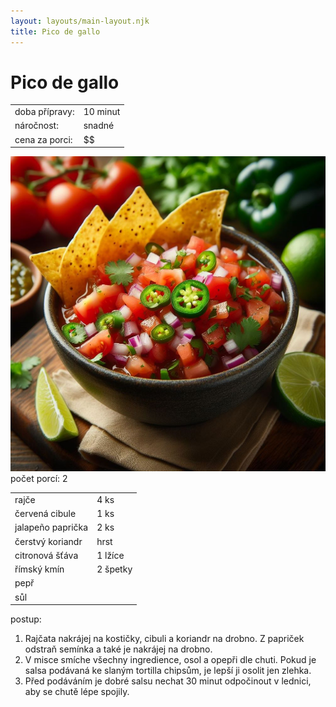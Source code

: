 ```yaml
---
layout: layouts/main-layout.njk
title: Pico de gallo
---
```


<div class="recipe__title">

# Pico de gallo

</div>

<div class="recipe__preparation-overview">
    <table>
    <tr>
        <td>doba přípravy:</td>
        <td>10 minut</td>
    </tr>
    <tr>
        <td>náročnost:</td>
        <td>snadné</td>
    </tr>
    <tr>
        <td>cena za porci:</td>
        <td>$$</td>
    </tr>
    </table>
</div>

<img class="recipe__photo" src="/images/pico-de-gallo.jpg" alt="Pico de gallo">

<div class="recipe__portions">
počet porcí: 2 
</div>

<div class="recipe__ingredients">
    <table>
    <tr>
        <td>rajče</td>
        <td>4 ks</td>
    </tr>
    <tr>
        <td>červená cibule</td>
        <td>1 ks</td>
    </tr>
    <tr>
        <td>jalapeño paprička</td>
        <td>2 ks</td>
    </tr>
    <tr>
        <td>čerstvý koriandr</td>
        <td>hrst</td>
    </tr>
    <tr>
        <td>citronová šťáva</td>
        <td>1 lžíce</td>
    </tr>
    <tr>
        <td>římský kmín</td>
        <td>2 špetky</td>
    </tr>
    <tr>
        <td>pepř</td>
        <td></td>
    </tr>
    <tr>
        <td>sůl</td>
        <td></td>
    </tr>
    </table>
</div>

<div class="recipe__howto">

postup:
1. Rajčata nakrájej na kostičky, cibuli a koriandr na drobno. Z papriček odstraň semínka a také je nakrájej na drobno.
2. V misce smíche všechny ingredience, osol a opepři dle chuti. Pokud je salsa podávaná ke slaným tortilla chipsům, je lepší ji osolit jen zlehka.
3. Před podáváním je dobré salsu nechat 30 minut odpočinout v lednici, aby se chutě lépe spojily.

</div>